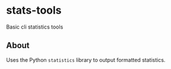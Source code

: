 # stats-tools

Basic cli statistics tools

## About

Uses the Python `statistics` library to output formatted statistics.
